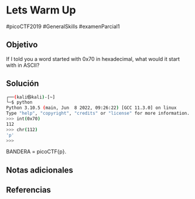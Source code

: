 # Lets Warm Up
#picoCTF2019 #GeneralSkills #examenParcial1
## Objetivo
If I told you a word started with 0x70 in hexadecimal, what would it start with in ASCII?
## Solución
```bash
┌──(kali㉿kali)-[~]
└─$ python
Python 3.10.5 (main, Jun  8 2022, 09:26:22) [GCC 11.3.0] on linux
Type "help", "copyright", "credits" or "license" for more information.
>>> int(0x70)
112
>>> chr(112)
'p'
>>> 

```
BANDERA  = picoCTF{p}.
## Notas adicionales

## Referencias